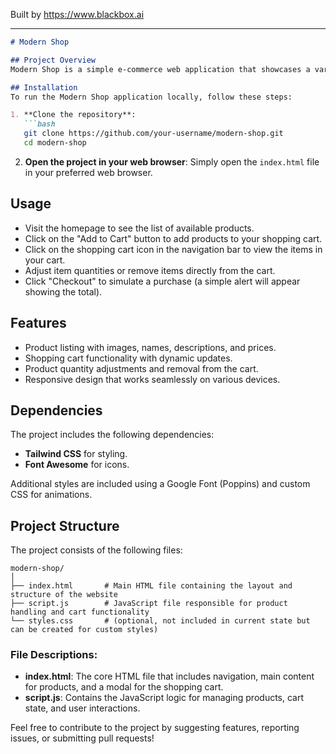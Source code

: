 
Built by https://www.blackbox.ai

---

```markdown
# Modern Shop

## Project Overview
Modern Shop is a simple e-commerce web application that showcases a variety of products and allows users to add items to a shopping cart. The application is designed with a modern, responsive layout using Tailwind CSS and incorporates interactivity through JavaScript. Users can view product details, manage a shopping cart, and proceed to checkout.

## Installation
To run the Modern Shop application locally, follow these steps:

1. **Clone the repository**:
   ```bash
   git clone https://github.com/your-username/modern-shop.git
   cd modern-shop
   ```

2. **Open the project in your web browser**:
   Simply open the `index.html` file in your preferred web browser.

## Usage
- Visit the homepage to see the list of available products.
- Click on the "Add to Cart" button to add products to your shopping cart.
- Click on the shopping cart icon in the navigation bar to view the items in your cart.
- Adjust item quantities or remove items directly from the cart.
- Click "Checkout" to simulate a purchase (a simple alert will appear showing the total).

## Features
- Product listing with images, names, descriptions, and prices.
- Shopping cart functionality with dynamic updates.
- Product quantity adjustments and removal from the cart.
- Responsive design that works seamlessly on various devices.

## Dependencies
The project includes the following dependencies:
- **Tailwind CSS** for styling.
- **Font Awesome** for icons.

Additional styles are included using a Google Font (Poppins) and custom CSS for animations.

## Project Structure
The project consists of the following files:

```
modern-shop/
│
├── index.html       # Main HTML file containing the layout and structure of the website
├── script.js        # JavaScript file responsible for product handling and cart functionality
└── styles.css       # (optional, not included in current state but can be created for custom styles)
```

### File Descriptions:
- **index.html**: The core HTML file that includes navigation, main content for products, and a modal for the shopping cart.
- **script.js**: Contains the JavaScript logic for managing products, cart state, and user interactions.

Feel free to contribute to the project by suggesting features, reporting issues, or submitting pull requests!
```